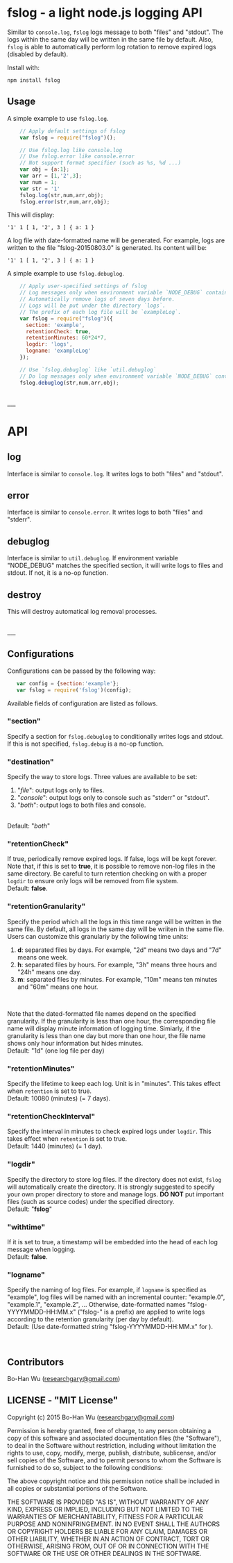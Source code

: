 fslog - a light node.js logging API 
===========================

Similar to `console.log`, `fslog` logs message to both "files" and "stdout". The logs within the same day will be written in the same file by default. Also, `fslog` is able to automatically perform log rotation to remove expired logs (disabled by default).

Install with:

    npm install fslog 

## Usage

A simple example to use `fslog.log`.

```js
    // Apply default settings of fslog
    var fslog = require("fslog")();

    // Use fslog.log like console.log
    // Use fslog.error like console.error
    // Not support format specifier (such as %s, %d ...)
    var obj = {a:1};
    var arr = [1,'2',3];
    var num = 1;
    var str = '1'
    fslog.log(str,num,arr,obj);
    fslog.error(str,num,arr,obj);
```

This will display:

    '1' 1 [ 1, '2', 3 ] { a: 1 }

A log file with date-formatted name will be generated. For example, logs are written to the file "fslog-20150803.0" is generated. Its content will be:

    '1' 1 [ 1, '2', 3 ] { a: 1 }

A simple example to use `fslog.debuglog`.

```js
    // Apply user-specified settings of fslog
    // Log messages only when environment variable `NODE_DEBUG` contains `example`.
    // Automatically remove logs of seven days before.
    // Logs will be put under the directory `logs`.
    // The prefix of each log file will be `exampleLog`.
    var fslog = require("fslog")({
      section: 'example',
      retentionCheck: true, 
      retentionMinutes: 60*24*7,
      logdir: 'logs',
      logname: 'exampleLog'
    });

    // Use `fslog.debuglog` like `util.debuglog`
    // Do log messages only when environment variable `NODE_DEBUG` contains `example`. 
    fslog.debuglog(str,num,arr,obj);
```
<br>
___
<br>

# API
## log
   Interface is similar to `console.log`. It writes logs to both "files" and "stdout".

## error 
   Interface is similar to `console.error`. It writes logs to both "files" and "stderr".

## debuglog
   Interface is similar to `util.debuglog`. If environment variable "NODE_DEBUG" matches the specified section, it will write logs to files and stdout. If not, it is a no-op function.

## destroy
   This will destroy automatical log removal processes.

<br>
___
<br>

## Configurations 

Configurations can be passed by the following way:
```js
   var config = {section:'example'};
   var fslog = require('fslog')(config);     
```

Available fields of configuration are listed as follows.

### "section"
   Specify a section for `fslog.debuglog` to conditionally writes logs and stdout. 
   If this is not specified, `fslog.debug` is a no-op function.

### "destination"
   Specify the way to store logs. Three values are available to be set:
   <br>
   1. "*file*": output logs only to files.
   2. "*console*": output logs only to console such as "stderr" or "stdout".
   3. "*both*": output logs to both files and console.

<br>Default: "*both*"

### "retentionCheck"
   If true, periodically remove expired logs.
   If false, logs will be kept forever.
<br>Note that, if this is set to **true**, it is possible to remove non-log files in the same directory. Be careful to turn retention checking on with a proper `logdir` to ensure only logs will be removed from file system. 
   <br>Default: **false**.

### "retentionGranularity"
   Specify the period which all the logs in this time range will be written in the same file.
   By default, all logs in the same day will be wriiten in the same file.
   Users can customize this granulariy by the following time units:
   1. **d**: separated files by days. For example, "2d" means two days and "7d" means one week.
   2. **h**: separated files by hours. For example, "3h" means three hours and "24h" means one day.
   3. **m**: separated files by minutes. For example, "10m" means ten minutes and "60m" means one hour.
   <br>
 
Note that the dated-formatted file names depend on the specified granularity. If the granularity is less than one hour, the corresponding file name will display minute information of logging time. Simiarly, if the granularity is less than one day but more than one hour, the file name shows only hour information but hides minutes. 
   <br> Default: "1d" (one log file per day)

### "retentionMinutes"
   Specify the lifetime to keep each log. Unit is in "minutes".
   This takes effect when `retention` is set to true.
   <br>Default: 10080 (minutes) (= 7 days).

### "retentionCheckInterval"
   Specify the interval in minutes to check expired logs under `logdir`. 
   This takes effect when `retention` is set to true.
   <br>Default: 1440 (minutes) (= 1 day).

### "logdir"
   Specify the directory to store log files. If the directory does not exist, `fslog` will automatically create the directory. It is strongly suggested to specify your own proper directory to store and manage logs. **DO NOT** put important files (such as source codes) under the specified directory. 
   <br>Default: "**fslog**"

### "withtime"
   If it is set to true, a timestamp will be embedded into the head of each log message when logging.
   <br>Default: **false**.

### "logname"
   Specify the naming of log files. 
   For example, if `logname` is specified as "example", log files will be named with an incremental counter:
   "example.0", "example.1", "example.2", ...
   Otherwise, date-formatted names "fslog-YYYYMMDD-HH:MM.x" ("fslog-" is a prefix) are applied to write logs according to the retention granularity (per day by default). 
   <br>Default: (Use date-formatted string "fslog-YYYYMMDD-HH:MM.x" for ).

<br>

## Contributors
Bo-Han Wu (researchgary@gmail.com)

## LICENSE - "MIT License"

Copyright (c) 2015 Bo-Han Wu (researchgary@gmail.com)

Permission is hereby granted, free of charge, to any person
obtaining a copy of this software and associated documentation
files (the "Software"), to deal in the Software without
restriction, including without limitation the rights to use,
copy, modify, merge, publish, distribute, sublicense, and/or sell
copies of the Software, and to permit persons to whom the
Software is furnished to do so, subject to the following
conditions:

The above copyright notice and this permission notice shall be
included in all copies or substantial portions of the Software.

THE SOFTWARE IS PROVIDED "AS IS", WITHOUT WARRANTY OF ANY KIND,
EXPRESS OR IMPLIED, INCLUDING BUT NOT LIMITED TO THE WARRANTIES
OF MERCHANTABILITY, FITNESS FOR A PARTICULAR PURPOSE AND
NONINFRINGEMENT. IN NO EVENT SHALL THE AUTHORS OR COPYRIGHT
HOLDERS BE LIABLE FOR ANY CLAIM, DAMAGES OR OTHER LIABILITY,
WHETHER IN AN ACTION OF CONTRACT, TORT OR OTHERWISE, ARISING
FROM, OUT OF OR IN CONNECTION WITH THE SOFTWARE OR THE USE OR
OTHER DEALINGS IN THE SOFTWARE.
